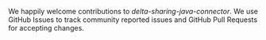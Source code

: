 We happily welcome contributions to *delta-sharing-java-connector*. We use GitHub Issues to track community reported issues and GitHub Pull Requests for accepting changes.